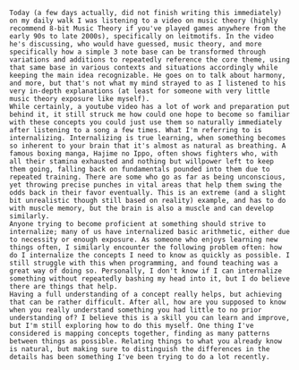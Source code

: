     Today (a few days actually, did not finish writing this immediately) on my daily walk I was listening to a video on music theory (highly recommend 8-bit Music Theory if you've played games anywhere from the early 90s to late 2000s), specifically on leitmotifs. In the video he's discussing, who would have guessed, music theory, and more specifically how a simple 3 note base can be transformed through variations and additions to repeatedly reference the core theme, using that same base in various contexts and situations accordingly while keeping the main idea recognizable. He goes on to talk about harmony, and more, but that's not what my mind strayed to as I listened to his very in-depth explanations (at least for someone with very little music theory exposure like myself).
    While certainly, a youtube video has a lot of work and preparation put behind it, it still struck me how could one hope to become so familiar with these concepts you could just use them so naturally immediately after listening to a song a few times. What I'm referring to is internalizing. Internalizing is true learning, when something becomes so inherent to your brain that it's almost as natural as breathing. A famous boxing manga, Hajime no Ippo, often shows fighters who, with all their stamina exhausted and nothing but willpower left to keep them going, falling back on fundamentals pounded into them due to repeated training. There are some who go as far as being unconscious, yet throwing precise punches in vital areas that help them swing the odds back in their favor eventually. This is an extreme (and a slight bit unrealistic though still based on reality) example, and has to do with muscle memory, but the brain is also a muscle and can develop similarly.
    Anyone trying to become proficient at something should strive to internalize; many of us have internalized basic arithmetic, either due to necessity or enough exposure. As someone who enjoys learning new things often, I similarly encounter the following problem often: how do I internalize the concepts I need to know as quickly as possible. I still struggle with this when programming, and found teaching was a great way of doing so. Personally, I don't know if I can internalize something without repeatedly bashing my head into it, but I do believe there are things that help.
    Having a full understanding of a concept really helps, but achieving that can be rather difficult. After all, how are you supposed to know when you really understand something you had little to no prior understanding of? I believe this is a skill you can learn and improve, but I'm still exploring how to do this myself. One thing I've considered is mapping concepts together, finding as many patterns between things as possible. Relating things to what you already know is natural, but making sure to distinguish the differences in the details has been something I've been trying to do a lot recently.

